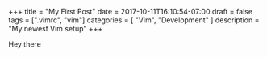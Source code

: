 +++
title = "My First Post"
date = 2017-10-11T16:10:54-07:00
draft = false
tags = [".vimrc", "vim"]
categories = [
    "Vim",
    "Development"
]
description = "My newest Vim setup"
+++

Hey there

